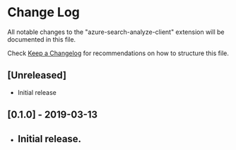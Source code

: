 # Change Log

All notable changes to the "azure-search-analyze-client" extension will be documented in this file.

Check [Keep a Changelog](http://keepachangelog.com/) for recommendations on how to structure this file.

## [Unreleased]

- Initial release

## [0.1.0] - 2019-03-13

- Initial release.
  - 
